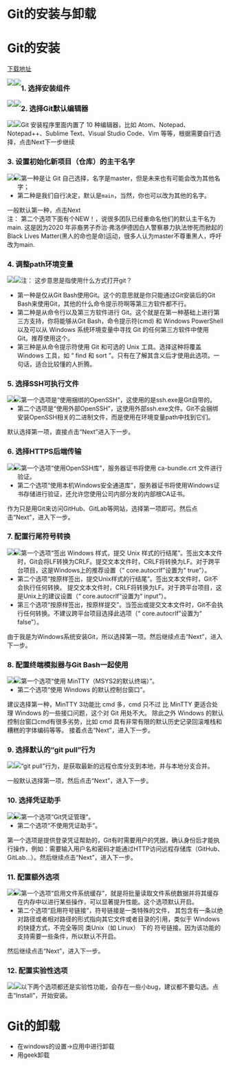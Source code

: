 # Git的安装与卸载

# Git的安装

[下载地址](https://git-scm.com/download)

<img src="./assets/Git的安装与卸载/Git的安装与卸载/Untitled.png" style="float: left">

<img src="./assets/Git的安装与卸载/Untitled 1.png" style="float: left">

### 1. 选择安装组件

<img src="./assets/Git的安装与卸载/Untitled 2.png" style="float: left">

<img src="./assets/Git的安装与卸载/Untitled 3.png" style="float: left">

### 2. 选择Git默认编辑器

<img src="./assets/Git的安装与卸载/Untitled 4.png" style="float: left">

<img src="./assets/Git的安装与卸载/Untitled 5.png" style="float: left">

Git 安装程序里面内置了 10 种编辑器，比如 Atom、Notepad、Notepad++、Sublime Text、Visual Studio Code、Vim 等等，根据需要自行选择，点击Next下一步继续

### 3. 设置初始化新项目（仓库）的主干名字

<img src="./assets/Git的安装与卸载/Untitled 6.png" style="float: left">

<img src="./assets/Git的安装与卸载/Untitled 7.png" style="float: left">

- 第一种是让 Git 自己选择，名字是master，但是未来也有可能会改为其他名字；
- 第二种是我们自行决定，默认是<code>main</code>，当然，你也可以改为其他的名字。

一般默认第一种，点击Next<br>注： 第二个选项下面有个NEW！，说很多团队已经重命名他们的默认主干名为main. 这是因为2020 年非裔男子乔治·弗洛伊德因白人警察暴力执法惨死而掀起的 Black Lives Matter(黑人的命也是命)运动，很多人认为master不尊重黑人，呼吁改为main.

### 4. 调整path环境变量

<img src="./assets/Git的安装与卸载/Untitled 8.png" style="float: left">

<img src="./assets/Git的安装与卸载/Untitled 9.png" style="float: left">

注：
这步意思是指使用什么方式打开git？

- 第一种是仅从Git Bash使用Git。这个的意思就是你只能通过Git安装后的Git Bash来使用Git，其他的什么命令提示符啊等第三方软件都不行。
- 第二种是从命令行以及第三方软件进行 Git。这个就是在第一种基础上进行第三方支持，你将能够从Git Bash，命令提示符(cmd) 和 Windows PowerShell以及可以从 Windows 系统环境变量中寻找 Git 的任何第三方软件中使用 Git。推荐使用这个。
- 第三种是从命令提示符使用 Git 和可选的 Unix 工具。选择这种将覆盖 Windows 工具，如 “ find 和 sort ”。只有在了解其含义后才使用此选项。一句话，适合比较懂的人折腾。

### 5. 选择SSH可执行文件

<img src="./assets/Git的安装与卸载/Untitled 10.png" style="float: left">

<img src="./assets/Git的安装与卸载/Untitled 11.png" style="float: left">

- 第一个选项是“使用捆绑的OpenSSH”，这使用的是ssh.exe是Git自带的。
- 第二个选项是“使用外部OpenSSH”，这使用外部ssh.exe文件。Git不会捆绑安装OpenSSH相关的二进制文件，而是使用在环境变量path中找到它们。

默认选择第一项，直接点击“Next”进入下一步。

### 6. 选择HTTPS后端传输

<img src="./assets/Git的安装与卸载/Untitled 12.png" style="float: left">

<img src="./assets/Git的安装与卸载/Untitled 13.png" style="float: left">

- 第一个选项“使用OpenSSH库”，服务器证书将使用 ca-bundle.crt 文件进行验证。
- 第二个选项“使用本机Windows安全通道库”，服务器证书将使用Windows证书存储进行验证，还允许您使用公司内部分发的内部根CA证书。

作为只是用Git来访问GitHub、GitLab等网站，选择第一项即可。然后点击“Next”，进入下一步。

### 7. 配置行尾符号转换

<img src="./assets/Git的安装与卸载/Untitled 14.png" style="float: left">

<img src="./assets/Git的安装与卸载/Untitled 15.png" style="float: left">

- 第一个选项“签出 Windows 样式，提交 Unix 样式的行结尾”。签出文本文件时，Git会将LF转换为CRLF。提交文本文件时，CRLF将转换为LF。对于跨平台项目，这是Windows上的推荐设置（“ core.autocrlf”设置为“ true”）。
- 第二个选项“按原样签出，提交Unix样式的行结尾”。签出文本文件时，Git不会执行任何转换。 提交文本文件时，CRLF将转换为LF。对于跨平台项目，这是Unix上的建议设置（“ core.autocrlf”设置为“ input”）。
- 第三个选项“按原样签出，按原样提交”。当签出或提交文本文件时，Git不会执行任何转换。不建议跨平台项目选择此选项（“ core.autocrlf”设置为“ false”）。

由于我是为Windows系统安装Git，所以选择第一项。然后继续点击“Next”，进入下一步。

### 8. 配置终端模拟器与Git Bash一起使用

<img src="./assets/Git的安装与卸载/Untitled 16.png" style="float: left">

<img src="./assets/Git的安装与卸载/Untitled 17.png" style="float: left">

- 第一个选项“使用 MinTTY（MSYS2的默认终端）”。
- 第二个选项“使用 Windows 的默认控制台窗口”。

建议选择第一种，MinTTY 3功能比 cmd 多，cmd 只不过 比 MinTTY 更适合处理 Windows 的一些接口问题，这个对 Git 用处不大。
除此之外 Windows 的默认控制台窗口cmd有很多劣势，比如 cmd 具有非常有限的默认历史记录回滚堆栈和糟糕的字体编码等等。
接着点击“Next”，进入下一步。

### 9. 选择默认的“git pull”行为

<img src="./assets/Git的安装与卸载/Untitled 18.png" style="float: left">

<img src="./assets/Git的安装与卸载/Untitled 19.png" style="float: left">

“git pull”行为，是获取最新的远程仓库分支到本地，并与本地分支合并。

一般默认选择第一项，然后点击“Next”，进入下一步。

### 10. 选择凭证助手

<img src="./assets/Git的安装与卸载/Untitled 20.png" style="float: left">

<img src="./assets/Git的安装与卸载/Untitled 21.png" style="float: left">

- 第一个选项“Git凭证管理”。
- 第二个选项“不使用凭证助手”。

第一个选项是提供登录凭证帮助的，Git有时需要用户的凭据，确认身份后才能执行操作，例如：需要输入用户名和密码才能通过HTTP访问远程存储库（GitHub、GitLab…）。然后继续点击“Next”，进入下一步。

### 11. 配置额外选项

<img src="./assets/Git的安装与卸载/Untitled 22.png" style="float: left">

<img src="./assets/Git的安装与卸载/Untitled 23.png" style="float: left">

- 第一个选项“启用文件系统缓存”，就是将批量读取文件系统数据并将其缓存在内存中以进行某些操作，可以显著提升性能。这个选项默认开启。
- 第二个选项“启用符号链接”，符号链接是一类特殊的文件， 其包含有一条以绝对路径或者相对路径的形式指向其它文件或者目录的引用，类似于 Windows 的快捷方式，不完全等同 类Unix（如 Linux） 下的 符号链接。因为该功能的支持需要一些条件，所以默认不开启。

然后继续点击“Next”，进入下一步。

### 12. 配置实验性选项

<img src="./assets/Git的安装与卸载/Untitled 24.png" style="float: left">

<img src="./assets/Git的安装与卸载/Untitled 25.png" style="float: left">

以下两个选项都还是实验性功能，会存在一些小bug，建议都不要勾选。点击“Install”，开始安装。

# Git的卸载

- 在windows的设置→应用中进行卸载
- 用geek卸载